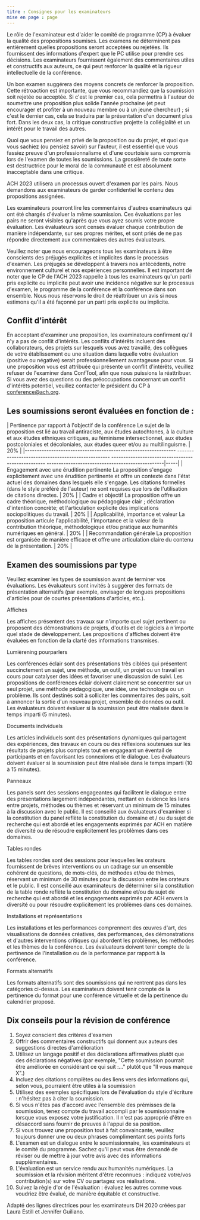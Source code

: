 ```yaml
---
titre : Consignes pour les examinateurs
mise en page : page
---
```

Le rôle de l'examinateur est d'aider le comité de programme (CP) à évaluer la qualité des propositions soumises. Les examens ne déterminent pas entièrement quelles propositions seront acceptées ou rejetées. Ils fournissent des informations d'expert que le PC utilise pour prendre ses décisions. Les examinateurs fournissent également des commentaires utiles et constructifs aux auteurs, ce qui peut renforcer la qualité et la rigueur intellectuelle de la conférence.

Un bon examen suggérera des moyens concrets de renforcer la proposition. Cette rétroaction est importante, que vous recommandiez que la soumission soit rejetée ou acceptée. Si c'est le premier cas, cela permettra à l'auteur de soumettre une proposition plus solide l'année prochaine (et peut encourager et profiter à un nouveau membre ou à un jeune chercheur) ; si c'est le dernier cas, cela se traduira par la présentation d'un document plus fort. Dans les deux cas, la critique constructive projette la collégialité et un intérêt pour le travail des autres.

Quoi que vous pensiez en privé de la proposition ou du projet, et quoi que vous sachiez (ou pensiez savoir) sur l'auteur, il est essentiel que vous fassiez preuve d'un professionnalisme et d'une courtoisie sans compromis lors de l'examen de toutes les soumissions. La grossièreté de toute sorte est destructrice pour le moral de la communauté et est absolument inacceptable dans une critique.

ACH 2023 utilisera un processus ouvert d'examen par les pairs. Nous demandons aux examinateurs de garder confidentiel le contenu des propositions assignées.

Les examinateurs pourront lire les commentaires d'autres examinateurs qui ont été chargés d'évaluer la même soumission. Ces évaluations par les pairs ne seront visibles qu'après que vous ayez soumis votre propre évaluation. Les évaluateurs sont censés évaluer chaque contribution de manière indépendante, sur ses propres mérites, et sont priés de ne pas répondre directement aux commentaires des autres évaluateurs.

Veuillez noter que nous encourageons tous les examinateurs à être conscients des préjugés explicites et implicites dans le processus d'examen. Les préjugés se développent à travers nos antécédents, notre environnement culturel et nos expériences personnelles. Il est important de noter que le CP de l'ACH 2023 rappelle à tous les examinateurs qu'un parti pris explicite ou implicite peut avoir une incidence négative sur le processus d'examen, le programme de la conférence et la conférence dans son ensemble. Nous nous réservons le droit de réattribuer un avis si nous estimons qu'il a été façonné par un parti pris explicite ou implicite.

## Conflit d'intérêt

En acceptant d'examiner une proposition, les examinateurs confirment qu'il n'y a pas de conflit d'intérêts. Les conflits d'intérêts incluent des collaborateurs, des projets sur lesquels vous avez travaillé, des collègues de votre établissement ou une situation dans laquelle votre évaluation (positive ou négative) serait professionnellement avantageuse pour vous. Si une proposition vous est attribuée qui présente un conflit d'intérêts, veuillez refuser de l'examiner dans ConfTool, afin que nous puissions la réattribuer. Si vous avez des questions ou des préoccupations concernant un conflit d'intérêts potentiel, veuillez contacter le président du CP à conference@ach.org.

## Les soumissions seront évaluées en fonction de :

| Pertinence par rapport à l'objectif de la conférence Le sujet de la proposition est lié au travail antiraciste, aux études autochtones, à la culture et aux études ethniques critiques, au féminisme intersectionnel, aux études postcoloniales et décoloniales, aux études queer et/ou au multilinguisme. | 20% |
|--------------------------------------------------------------- -------------------------------------------------- -------------------------------------------------- -------------------------------------------------|-----|
| Engagement avec une érudition pertinente La proposition s'engage explicitement avec une érudition pertinente et offre un contexte dans l'état actuel des domaines dans lesquels elle s'engage. Les citations formelles (dans le style préféré de l'auteur) ne sont requises que lors de l'utilisation de citations directes. | 20% |
| Cadre et objectif La proposition offre un cadre théorique, méthodologique ou pédagogique clair ; déclaration d'intention concrète; et l'articulation explicite des implications sociopolitiques du travail. | 20% |
| Applicabilité, importance et valeur La proposition articule l'applicabilité, l'importance et la valeur de la contribution théorique, méthodologique et/ou pratique aux humanités numériques en général. | 20% |
| Recommandation générale La proposition est organisée de manière efficace et offre une articulation claire du contenu de la présentation. | 20% |



## Examen des soumissions par type

Veuillez examiner les types de soumission avant de terminer vos évaluations. Les évaluateurs sont invités à suggérer des formats de présentation alternatifs (par exemple, envisager de longues propositions d'articles pour de courtes présentations d'articles, etc.).

Affiches

Les affiches présentent des travaux sur n'importe quel sujet pertinent ou proposent des démonstrations de projets, d'outils et de logiciels à n'importe quel stade de développement. Les propositions d'affiches doivent être évaluées en fonction de la clarté des informations transmises.

Lumièrening pourparlers

Les conférences éclair sont des présentations très ciblées qui présentent succinctement un sujet, une méthode, un outil, un projet ou un travail en cours pour catalyser des idées et favoriser une discussion de suivi. Les propositions de conférences éclair doivent clairement se concentrer sur un seul projet, une méthode pédagogique, une idée, une technologie ou un problème. Ils sont destinés soit à solliciter les commentaires des pairs, soit à annoncer la sortie d'un nouveau projet, ensemble de données ou outil. Les évaluateurs doivent évaluer si la soumission peut être réalisée dans le temps imparti (5 minutes).

Documents individuels

Les articles individuels sont des présentations dynamiques qui partagent des expériences, des travaux en cours ou des réflexions soutenues sur les résultats de projets plus complets tout en engageant un éventail de participants et en favorisant les connexions et le dialogue. Les évaluateurs doivent évaluer si la soumission peut être réalisée dans le temps imparti (10 à 15 minutes).

Panneaux

Les panels sont des sessions engageantes qui facilitent le dialogue entre des présentations largement indépendantes, mettant en évidence les liens entre projets, méthodes ou thèmes et réservant un minimum de 15 minutes à la discussion avec le public. Il est conseillé aux évaluateurs d'examiner si la constitution du panel reflète la constitution du domaine et / ou du sujet de recherche qui est abordé et les engagements exprimés par ACH en matière de diversité ou de résoudre explicitement les problèmes dans ces domaines.

Tables rondes

Les tables rondes sont des sessions pour lesquelles les orateurs fournissent de brèves interventions ou un cadrage sur un ensemble cohérent de questions, de mots-clés, de méthodes et/ou de thèmes, réservant un minimum de 30 minutes pour la discussion entre les orateurs et le public. Il est conseillé aux examinateurs de déterminer si la constitution de la table ronde reflète la constitution du domaine et/ou du sujet de recherche qui est abordé et les engagements exprimés par ACH envers la diversité ou pour résoudre explicitement les problèmes dans ces domaines.

Installations et représentations

Les installations et les performances comprennent des œuvres d'art, des visualisations de données créatives, des performances, des démonstrations et d'autres interventions critiques qui abordent les problèmes, les méthodes et les thèmes de la conférence. Les évaluateurs doivent tenir compte de la pertinence de l'installation ou de la performance par rapport à la conférence.

Formats alternatifs

Les formats alternatifs sont des soumissions qui ne rentrent pas dans les catégories ci-dessus. Les examinateurs doivent tenir compte de la pertinence du format pour une conférence virtuelle et de la pertinence du calendrier proposé.

## Dix conseils pour la révision de conférence

1. Soyez conscient des critères d'examen
2. Offrir des commentaires constructifs qui donnent aux auteurs des suggestions directes d'amélioration
3. Utilisez un langage positif et des déclarations affirmatives plutôt que des déclarations négatives (par exemple, "Cette soumission pourrait être améliorée en considérant ce qui suit :…" plutôt que "Il vous manque X".)
4. Incluez des citations complètes ou des liens vers des informations qui, selon vous, pourraient être utiles à la soumission
5. Utilisez des exemples spécifiques lors de l'évaluation du style d'écriture : n'hésitez pas à citer la soumission.
6. Si vous n'êtes pas d'accord avec l'ensemble des prémisses de la soumission, tenez compte du travail accompli par le soumissionnaire lorsque vous exposez votre justification. Il n'est pas approprié d'être en désaccord sans fournir de preuves à l'appui de sa position.
7. Si vous trouvez une proposition tout à fait convaincante, veuillez toujours donner une ou deux phrases complimentant ses points forts
8. L'examen est un dialogue entre le soumissionnaire, les examinateurs et le comité du programme. Sachez qu'il peut vous être demandé de réviser ou de mettre à jour votre avis avec des informations supplémentaires.
9. L'évaluation est un service rendu aux humanités numériques. La soumission et la révision méritent d'être reconnues : indiquez votre/vos contribution(s) sur votre CV ou partagez vos réalisations.
10. Suivez la règle d'or de l'évaluation : évaluez les autres comme vous voudriez être évalué, de manière équitable et constructive.

Adapté des lignes directrices pour les examinateurs DH 2020 créées par Laura Estill et Jennifer Guiliano.